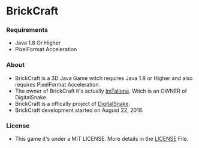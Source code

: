 # BrickCraft

### Requirements

- Java 1.8 Or Higher
- PixelFormat Acceleration

### About

- BrickCraft is a 3D Java Game witch requires Java 1.8 or Higher and also requires PixelFormat Acceleration.
- The owner of BrickCraft it's actually [ImTallone](https://github.com/CristeaAndreiFlavian). Witch is an OWNER of DigitalSnake.
- BrickCraft is a offically project of [DigitalSnake](https://github.com/DigitalSnakeSoftware).
- BrickCraft development started on August 22, 2018.

### License

- This game it's under a MIT LICENSE. More details in the [LICENSE](https://github.com/DigitalSnakeSoftware/BrickCraft/blob/master/LICENSE) File.
